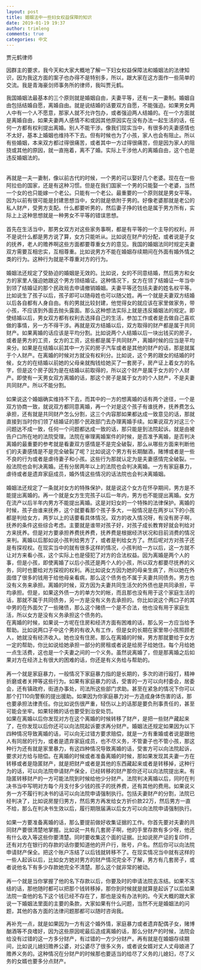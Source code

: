 ```yaml
---
layout: post
title: 婚姻法中一些妇女权益保障的知识
date: 2019-01-19 19:37
author: trimleng
comments: true
categories: 中文
---
```

<!-- wp:paragraph -->
<p>贾元鹤律师</p>
<!-- /wp:paragraph -->

<!-- wp:paragraph -->
<p>因群主的要求，我今天和大家大概地了解一下妇女权益保障法和婚姻法的法律知识，因为我这方面的案子也办得不是特别多，所以，跟大家在这方面作一些简单的交流。我是青海豪剑师事务所的律师，我叫贾元鹤。</p>
<!-- /wp:paragraph -->

<!-- wp:more -->
<!--more-->
<!-- /wp:more -->

<!-- wp:paragraph -->
<p>我国婚姻法最基本的三个原则就是婚姻自由，夫妻平等，还有一夫一妻制。婚姻自由包括结婚自愿，离婚自由。就是说结婚的话要双方自愿，不能强迫。如果男女两人中有一个人不愿意，那家人就不允许包办，或者强迫两人结婚的。在一个方面就是离婚自由，如果夫妻两人感情不和或因其他原因实在没有办法一起生活的话，任何一方都有权利提出离婚。别人不能干涉。像我们现实当中，有很多的夫妻感情也不太好，基本上婚姻也维持不下去。但有时候也为了小孩，家人也会有阻止。所以有些婚姻，本来双方都过得很痛苦，或者其中一方过得很痛苦，但是因为家人的阻挠或其他的原因，就一直拖着，离不了婚。实际上干涉他人的离婚自由，这个也是违反婚姻法的。<br><br> <br> 再就是一夫一妻制，像以前古代的时候，一个男的可以娶好几个老婆。现在在一些阿拉伯的国家，还是有这种习惯。但是在我们国家一个男的只能娶一个老婆，当然一个女的也只能嫁一个老公。只能有一个老公。最重要的一个原则就是男女平等。因为以前有很可能是封建思想当中，女的就是依附于男的。好像老婆那就是老公的私人财产，受男方支配。什么都要听男的，然后妻子挣的钱也是属于男方所有，实际上上这种思想就是一种男女不平等的错误思想。<br><br> 首先在生活当中，那男女双方对这些家务事啊，都是有平等的一个主导的权利，并不是说什么都是男方说了算，女方只能听从。比如说在财产的分配，或者说是子女的抚养，老人的赡养啊这些方面都要尊重女方的意见。我国的婚姻法同时规定夫妻双方需要互相忠实，互相尊重。比如说男方不能在婚姻存续期间在外面有婚外情之类的行为。这种行为就是不尊重对方的行为。<br><br>婚姻法还规定了受胁迫的婚姻是无效的。比如说，女的不同意结婚，然后男方和女方的家里人强迫她跟这个男方领结婚证。这种情况下，女方在领了结婚证一年当中到领了结婚证的那个民政局去申请撤销婚姻。夫妻平等还包括夫妻的姓名权平等。比如说生了孩子以后，孩子即可以随母姓也可以随父姓。再一个就是夫妻双方结婚以后各自都有人身自由。有的男就比较封建，他觉得女的就应该在家里做家务，带小孩，不应该到外面去抛头露面。那么这种想法实际上就是违反婚姻法的规定。即使结婚以后，男女双方都有权利去选择自己的生活，参加工作或者是去做自己喜欢做的事情，另一方不得干涉。再就是双方结婚以后，双方取得的财产都是属于共同财产。如果离婚的话应该是平均分割。比如说两个人结婚以后一块出钱买的房子，或者是男方的工资，女方的工资，这些都是属于共同财产，离婚时候的应当是平均来分。如果是在结婚以前其中一方买的房子汽车或者是其他的财产的话，那是就属于个人财产。在离婚的时候对方就没有权利分。比如说，这个男的跟女的结婚的时候，女方的在结婚以前她的父母亲就掏钱给她买了一套房子，房产证上着女方的名字，但是这个房子因为是在结婚以前取得的，所以这个财产是属于女方的个人财产。即使有一天男女双方离婚的话，那这个房子是属于女方的个人财产，不是夫妻共同财产。所以不能分割。<br><br>如果说这个婚姻确实维持不下去，而其中的一方的想离婚的话有两个途径，一个是双方协商一致，就说双方都同意离婚，再一个对是这个孩子有谁抚养，抚养费怎么承担，还有就是共同财产怎么分割，这三个内容那如果都达成一致意见的话，那就直接到当时你们领了结婚证的那个民政部门去办理离婚手续。如果说双方对这三个问题达不成一致，任何一个问题都达成一致的话，那只能是到法院起诉。就是由被告户口所在地的法院受理。法院在审理离婚案件的时候，是否准予离婚，是否判决离婚的最重要的参考就是看妻双方感情是不是完全破裂，那么从哪些方面来判断他们的夫妻感情是不是完全破裂了呢？比如说这个男方有长期酗酒，赌博或者是一些不良的行为或者是虐待妻子和小孩。这些行为那就认定为是夫妻感情完全破裂。一般法院也会判决离婚。还有分居两年以上的法院也会判决离婚。一方有家庭暴力，虐待或者是遗弃家庭成员，婚外情这些情况的话法院也会判决离婚姻。<br><br>婚姻法还规定了一条就对女方的特殊保护，就是说这个女方在怀孕期间，男方是不能提出离婚的。再一个就是女方生完孩子以后一年内，男方也不能提出离婚。女方在流产以后半年内男方不能提出离婚。这是对妇女的一个特殊的法律保护。离婚的时候，孩子由谁来抚养，这个就要看那个孩子多大，一般情况是在两岁以下的小孩都是判给女方，两岁以上的话要看具体情况。双方的收入情况呀，有没有房子啊，抚养的条件这些综合考虑。主要就是谁带对孩子好，对孩子成长教育好就会判给对方来抚养。但是对方要承担养费抚养费，抚养费是根据经济状况和目前消费的情况来判。离婚以后那如说小孩判给男方了，或者是判给女方了。然后呢对方对孩子还是有探视权。在现实当中的就有很多这样的情况，小孩判给一方以后，这一方就不让对方来看小孩，这个实际上也是侵犯了对方的合法权益。因为离婚是两个人的事，但是小孩，即使离婚了以后小孩还是两个人的小孩，所以双方都要尽抚养的义务，同时也要给对方探视的权利。再比如说女方因为她的母亲生病了，所以她在外面借了很多的钱用于给他母亲看病，那么这个债务也不属于夫妻共同债务。男方也没有义务来承担。离婚的时候，双方因为夫妻共同生活欠的外债也是共同承担，平均承担。但是，如果这外债一方的单方欠的帐，而且那也没有用于这个家庭生活的话，那就不属于共同债务，另一方是没有义务去承担的。你比如说这个两口子的其中男的在外面欠了一些赌债，那么这个赌债一个是不合法，他也没有用于家庭生活，所以女方是没有义务承担这个债务的。<br>在离婚的时候，如果说一方呢在住房和经济方面有困难的话，那么另一方应当给予帮助。比如说两口子中这个男的有收入有工作，但是女的长期在家里带小孩照顾老人，她就没有经济收入。她也没有住房。那么在离婚的时候，男方那就要给于女方一定的帮助，你比如说给她承担一部分的房租或者说是给房子给她住。每个月给她一点生活费，这也是一个夫妻之间的一个义务。虽然说离婚了，但是那离婚之后如果对方在经济上有很大的困难的话，你还是有义务给与帮助的。<br><br>再一个就是家庭暴力，一般情况下家庭暴力指的是长期的，多次的进行殴打，精神折磨或者关押等这些行为。如果有家庭暴力的话，受害的一方可以向村委会，居委会，还有镇政府，街道办事处，司法所这些部门求助。甚至在紧急的情况下你可以那个打110向警察的提出援助。如果因为你家庭暴力对一方造成身体伤害的话，那也要承担法律责任。你比如说伤很严重，轻伤以上的话那是要负刑事责任的，甚至可能会坐牢。如果轻微的话也要受到治安处罚。<br>如果在离婚以后你发现对方在这个离婚的时候转移了财产，是把一些财产藏起来了，在你发现以后你还可以向法院起诉要求再分财产。婚姻法还规定如果因为以下四种情况导致离婚的话，可以向无过错方要求赔偿，就是一方有重婚或者说是跟他人有同居的行为，或者是遗弃家庭成员，也不尽义务，不管妻子也不管小孩，那这种行为还有就是家里暴力，有这四种情况导致离婚的话，受害方可以向法院起诉，要求对方给与赔偿。在离婚的时候或者准备离婚的时候，那如果发现其夫妻一方在转移或者是隐匿财产，就是把财产或者是其他的东西藏起来或者是转移掉，这种行为的话，可以向法院申请财产保全，已经转移的财产那你还可以向法院提出来。有隐匿转移财产的一方可能法院到时候给他少分财产。法院判决离婚以后，同时在判决书当中写明对方每个月支付多少钱的孩子的抚养费，还有其他的费用。如果说义务一方不履行判决书的话可以向法院申请强制执行。包括夫妻财产的分割，法院已经判决了，比如说房屋归男方，然后男方再发给女方折价款22万，然后男方一直不给，那么在判决书生效以后，履行期限届满以后女方可以向法院申请强制执行。<br><br>如果一方要准备离婚的话，那么要提前做好收集证据的工作。你首先要对夫妻的共同财产要很清楚地掌握。比如说一共有几套房子啊，他的手里存款有多少呀，他还有什么收入等这些你要清楚。同时要收集这个面的证据。比如说房产证的复印件，还有对方在银行的存款的话你要知道他的开户行，账号，户名。然后你可以向法院申请财产保全。把这个账户冻结了以后钱就转移不了。在现实情况当中就有这样的一些人起诉以后，比如女方她对男方的财产情况完全不了解，男方有几套房子，或者说他名下有多少存款她完全不清楚。那么这个就非常的被动。<br><br>再一个就是当你掌握了他的名下存款以后，你要及时的申请法院去冻结。如果不冻结的话，那他随时都可以把那个钱转移掉，那你到时候就是就算是起诉了以后如果法院一查他的名下这个钱已经不存在了，那也是没有办法判的。今天大概的跟大家说一下婚姻法里面的主要的条款，大家如果有什么问题，当然不光是婚姻法的问题，其他的各方面的法律问题那都可以随时咨询我。</p>
<!-- /wp:paragraph -->

<!-- wp:paragraph -->
<p>再补充一点，就是如果因为一方有这个婚外情，家庭暴力或者遗弃配偶子女，赌博酗酒等不良嗜好，因为这些原因呢最后造成离婚的话，那么分财产的时候，法院会给没有过错的这一方多分财产，有过错的一方少分财产。再有就是在婚姻存续期间，比如说儿媳妇赡养公婆，对公婆尽了很多义务，或者说女婿对丈人丈母娘进了赡养义务的。这种情况在分财产的时候那也要适当的给尽了义务的儿媳妇，尽了义务的女婿也要多分点财产。<strong><br></strong></p>
<!-- /wp:paragraph -->
